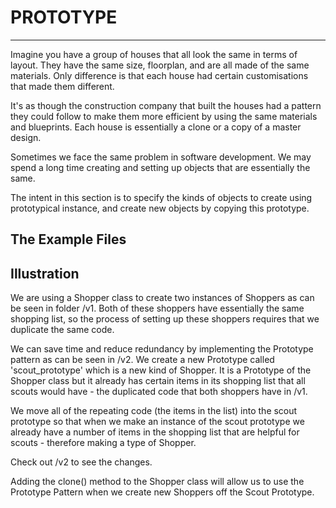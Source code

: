 # PROTOTYPE
-----------

Imagine you have a group of houses that all look the same in terms of layout. They have the same size, floorplan, and are all made of the same materials. Only difference is that each house had certain customisations that made them different.

It's as though the construction company that built the houses had a pattern they could follow to make them more efficient by using the same materials and blueprints. Each house is essentially a clone or a copy of a master design.  

Sometimes we face the same problem in software development. We may spend a long time creating and setting up objects that are essentially the same. 

The intent in this section is to specify the kinds of objects to create using prototypical instance, and create new objects by copying this prototype.

## The Example Files

## Illustration

We are using a Shopper class to create two instances of Shoppers as can be seen in folder /v1. Both of these shoppers have essentially the same shopping list, so the process of setting up these shoppers requires that we duplicate the same code.

We can save time and reduce redundancy by implementing the Prototype pattern as can be seen in /v2. We create a new Prototype called 'scout_prototype' which is a new kind of Shopper. It is a Prototype of the Shopper class but it already has certain items in its shopping list that all scouts would have - the duplicated code that both shoppers have in /v1.

We move all of the repeating code (the items in the list) into the scout prototype so that when we make an instance of the scout prototype we already have a number of items in the shopping list that are helpful for scouts - therefore making a type of Shopper.

Check out /v2 to see the changes.

Adding the clone() method to the Shopper class will allow us to use the Prototype Pattern when we create new Shoppers off the Scout Prototype.